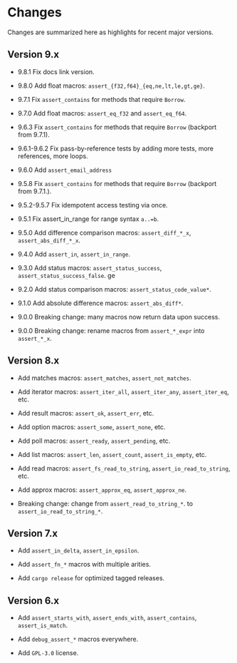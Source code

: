 # Changes

Changes are summarized here as highlights for recent major versions.

## Version 9.x

* 9.8.1 Fix docs link version.

* 9.8.0 Add float macros: `assert_{f32,f64}_{eq,ne,lt,le,gt,ge}`.

* 9.7.1 Fix `assert_contains` for methods that require `Borrow`.

* 9.7.0 Add float macros: `assert_eq_f32` and `assert_eq_f64`.

* 9.6.3 Fix `assert_contains` for methods that require `Borrow` (backport from 9.7.1).

* 9.6.1-9.6.2 Fix pass-by-reference tests by adding more tests, more references, more loops.

* 9.6.0 Add `assert_email_address`

* 9.5.8 Fix `assert_contains` for methods that require `Borrow` (backport from 9.7.1.).

* 9.5.2-9.5.7 Fix idempotent access testing via once.

* 9.5.1 Fix assert_in_range for range syntax `a..=b`.

* 9.5.0 Add difference comparison macros: `assert_diff_*_x`, `assert_abs_diff_*_x`.

* 9.4.0 Add `assert_in`, `assert_in_range`.

* 9.3.0 Add status macros: `assert_status_success`,  `assert_status_success_false`.
ge

* 9.2.0 Add status comparison macros: `assert_status_code_value*`.

* 9.1.0 Add absolute difference macros: `assert_abs_diff*`.

* 9.0.0 Breaking change: many macros now return data upon success.

* 9.0.0 Breaking change: rename macros from `assert_*_expr` into `assert_*_x`.

## Version 8.x

* Add matches macros: `assert_matches`, `assert_not_matches`.

* Add iterator macros: `assert_iter_all`, `assert_iter_any`, `assert_iter_eq`, etc.

* Add result macros: `assert_ok`, `assert_err`, etc.

* Add option macros: `assert_some`, `assert_none`, etc.

* Add poll macros: `assert_ready`, `assert_pending`, etc.

* Add list macros: `assert_len`, `assert_count`, `assert_is_empty`, etc.

* Add read macros: `assert_fs_read_to_string`, `assert_io_read_to_string`, etc.

* Add approx macros: `assert_approx_eq`, `assert_approx_ne`.

* Breaking change: change from `assert_read_to_string_*`. to `assert_io_read_to_string_*`.

## Version 7.x

* Add `assert_in_delta`, `assert_in_epsilon`.

* Add `assert_fn_*` macros with multiple arities.

* Add `cargo release` for optimized tagged releases.

## Version 6.x

* Add `assert_starts_with`, `assert_ends_with`, `assert_contains`, `assert_is_match`.

* Add `debug_assert_*` macros everywhere.

* Add `GPL-3.0` license.
